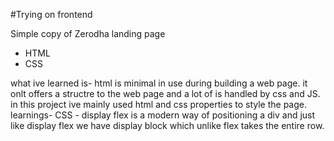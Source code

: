 #Trying on frontend

Simple copy of Zerodha landing page
- HTML
- CSS


what ive learned is- html is minimal in use during building a web page. it onlt offers a structre to the web page and a lot of is handled by css and JS. in this project ive mainly used html and css properties to style the page.
learnings-
CSS - display flex is a modern way of positioning a div and just like display flex we have display block which unlike flex takes the entire row.
